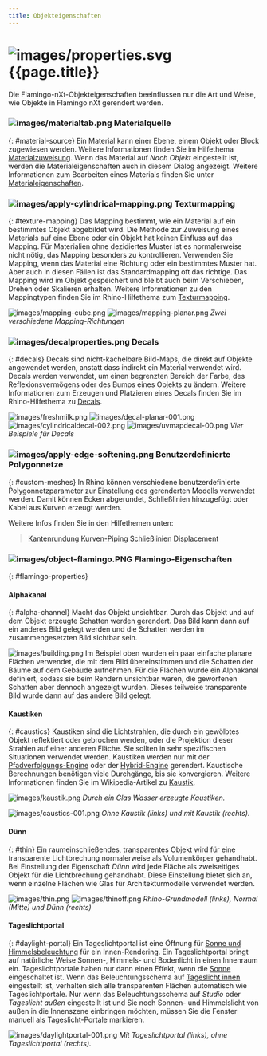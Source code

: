 ```yaml
---
title: Objekteigenschaften
---
```



#  ![images/properties.svg](images/properties.svg) {{page.title}}
Die Flamingo-nXt-Objekteigenschaften beeinflussen nur die Art und Weise, wie Objekte in Flamingo nXt gerendert werden.

### ![images/materialtab.png](images/materialtab.png) Materialquelle
{: #material-source}
Ein Material kann einer Ebene, einem Objekt oder Block zugewiesen werden.  Weitere Informationen finden Sie im Hilfethema [Materialzuweisung](material_assignment.html). Wenn das Material auf *Nach Objekt* eingestellt ist, werden die Materialeigenschaften auch in diesem Dialog angezeigt.  Weitere Informationen zum Bearbeiten eines Materials finden Sie unter [Materialeigenschaften](material-type-simple.html).

### ![images/apply-cylindrical-mapping.png](images/apply-cylindrical-mapping.png) Texturmapping
{: #texture-mapping}
Das Mapping bestimmt, wie ein Material auf ein bestimmtes Objekt abgebildet wird. Die Methode zur Zuweisung eines Materials auf eine Ebene oder ein Objekt hat keinen Einfluss auf das Mapping. Für Materialien ohne dezidiertes Muster ist es normalerweise nicht nötig, das Mapping besonders zu kontrollieren. Verwenden Sie Mapping, wenn das Material eine Richtung oder ein bestimmtes Muster hat. Aber auch in diesen Fällen ist das Standardmapping oft das richtige. Das Mapping wird im Objekt gespeichert und bleibt auch beim Verschieben, Drehen oder Skalieren erhalten. Weitere Informationen zu den Mappingtypen finden Sie im Rhino-Hilfethema zum [Texturmapping](http://docs.mcneel.com/rhino/5/help/de-de/index.htm#properties/texturemapping.htm).

![images/mapping-cube.png](images/mapping-cube.png) ![images/mapping-planar.png](images/mapping-planar.png)
*Zwei verschiedene Mapping-Richtungen*

### ![images/decalproperties.png](images/decalproperties.png) Decals
{: #decals}
Decals sind nicht-kachelbare Bild-Maps, die direkt auf Objekte angewendet werden, anstatt dass indirekt ein Material verwendet wird. Decals werden verwendet, um einen begrenzten Bereich der Farbe, des Reflexionsvermögens oder des Bumps eines Objekts zu ändern. Weitere Informationen zum Erzeugen und Platzieren eines Decals finden Sie im Rhino-Hilfethema zu [Decals](http://docs.mcneel.com/rhino/5/help/de-de/index.htm#properties/decal.htm).

![images/freshmilk.png](images/freshmilk.png) ![images/decal-planar-001.png](images/decal-planar-001.png)
![images/cylindricaldecal-002.png](images/cylindricaldecal-002.png) ![images/uvmapdecal-00.png](images/uvmapdecal-00.png)
*Vier Beispiele für Decals*

### ![images/apply-edge-softening.png](images/apply-edge-softening.png) Benutzerdefinierte Polygonnetze
{: #custom-meshes}
In Rhino können verschiedene benutzerdefinierte Polygonnetzparameter zur Einstellung des gerenderten Modells verwendet werden. Damit können Ecken abgerundet, Schließlinien hinzugefügt oder Kabel aus Kurven erzeugt werden.

Weitere Infos finden Sie in den Hilfethemen unten:

>[Kantenrundung](http://docs.mcneel.com/rhino/5/help/en-us/index.htm#commands/applyedgesoftening.htm)
>[Kurven-Piping](http://docs.mcneel.com/rhino/5/help/en-us/index.htm#commands/applycurvepiping.htm)
>[Schließlinien](http://docs.mcneel.com/rhino/5/help/en-us/index.htm#commands/applyshutlining.htm)
>[Displacement](http://docs.mcneel.com/rhino/5/help/en-us/index.htm#commands/applydisplacement.htm)

### ![images/object-flamingo.PNG](images/object-flamingo.PNG) Flamingo-Eigenschaften
{: #flamingo-properties}

#### Alphakanal
{: #alpha-channel}
Macht das Objekt unsichtbar. Durch das Objekt und auf dem Objekt erzeugte Schatten werden gerendert. Das Bild kann dann auf ein anderes Bild gelegt werden und die Schatten werden im zusammengesetzten Bild sichtbar sein.

![images/building.png](images/building.png)
Im Beispiel oben wurden ein paar einfache planare Flächen verwendet, die mit dem Bild übereinstimmen und die Schatten der Bäume auf dem Gebäude aufnehmen. Für die Flächen wurde ein Alphakanal definiert, sodass sie beim Rendern unsichtbar waren, die geworfenen Schatten aber dennoch angezeigt wurden. Dieses teilweise transparente Bild wurde dann auf das andere Bild gelegt.

#### Kaustiken
{: #caustics}
Kaustiken sind die Lichtstrahlen, die durch ein gewölbtes Objekt reflektiert oder gebrochen werden, oder die Projektion dieser Strahlen auf einer anderen Fläche. Sie sollten in sehr spezifischen Situationen verwendet werden. Kaustiken werden nur mit der [Pfadverfolgungs-Engine](render-tab.html#path-tracer) oder der [Hybrid-Engine](render-tab.html#hybrid) gerendert.  Kaustische Berechnungen benötigen viele Durchgänge, bis sie konvergieren. Weitere Informationen finden Sie im Wikipedia-Artikel zu [Kaustik](https://de.wikipedia.org/wiki/Kaustik_(Optik)).

![images/kaustik.png](images/kaustik.png)
*Durch ein Glas Wasser erzeugte Kaustiken.*

![images/caustics-001.png](images/caustics-001.png)
*Ohne Kaustik (links) und mit Kaustik (rechts).*

#### Dünn
{: #thin}
Ein raumeinschließendes, transparentes Objekt wird für eine transparente Lichtbrechung normalerweise als Volumenkörper gehandhabt. Bei Einstellung der Eigenschaft *Dünn* wird jede Fläche als zweiseitiges Objekt für die Lichtbrechung gehandhabt. Diese Einstellung bietet sich an, wenn einzelne Flächen wie Glas für Architekturmodelle verwendet werden.

![images/thin.png](images/thin.png) ![images/thinoff.png](images/thinoff.png)
*Rhino-Grundmodell (links), Normal (Mitte) und Dünn (rechts)*

#### Tageslichtportal
{: #daylight-portal}
Ein Tageslichtportal ist eine Öffnung für [Sonne und Himmelsbeleuchtung](lighting-tab.html#interior-daylight) für ein Innen-Rendering. Ein Tageslichtportal bringt auf natürliche Weise Sonnen-, Himmels- und Bodenlicht in einen Innenraum ein. Tageslichtportale haben nur dann einen Effekt, wenn die [Sonne](sun-and-sky-tabs.html#sun) eingeschaltet ist. Wenn das Beleuchtungsschema auf [Tageslicht innen](lighting-tab.html#interior-daylight) eingestellt ist, verhalten sich alle transparenten Flächen automatisch wie Tageslichtportale. Nur wenn das Beleuchtungsschema auf *Studio* oder *Tageslicht außen* eingestellt ist und Sie noch Sonnen- und Himmelslicht von außen in die Innenszene einbringen möchten, müssen Sie die Fenster manuell als Tageslicht-Portale markieren.

![images/daylightportal-001.png](images/daylightportal-001.png)
*Mit Tageslichtportal (links), ohne Tageslichtportal (rechts).*